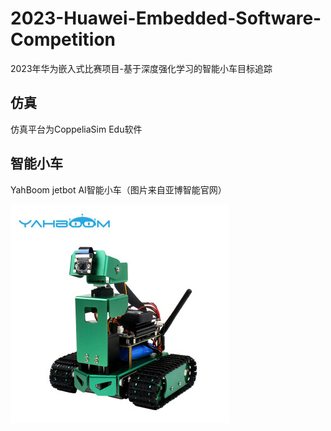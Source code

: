 # 2023-Huawei-Embedded-Software-Competition
2023年华为嵌入式比赛项目-基于深度强化学习的智能小车目标追踪

## 仿真
仿真平台为CoppeliaSim Edu软件

## 智能小车
YahBoom jetbot AI智能小车（图片来自亚博智能官网）

![jetbot智能小车](https://github.com/wjl2244/2023-Huawei-Embedded-Software-Competition/blob/main/Intelligent%20car/image/YahBoom-jetbot.jpg)
